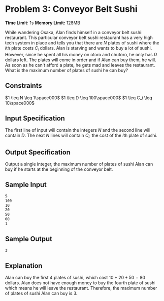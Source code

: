 # Problem 3: Conveyor Belt Sushi

**Time Limit:** 1s
**Memory Limit:** 128MB

While wandering Osaka, Alan finds himself in a conveyor belt sushi restaurant. This particular conveyor belt sushi restaurant has a very high tech system in place and tells you that there are $N$ plates of sushi where the $i$th plate costs $C_i$ dollars. Alan is starving and wants to buy a lot of sushi. However, since he spent all his money on otoro and chutoro, he only has $D$ dollars left. The plates will come in order and if Alan can buy them, he will. As soon as he can't afford a plate, he gets mad and leaves the restaurant. What is the maximum number of plates of sushi he can buy?

## Constraints

$1 \leq N \leq 1\space000$
$1 \leq D \leq 100\space000$
$1 \leq C_i \leq 10\space000$

## Input Specification

The first line of input will contain the integers $N$ and the second line will contain $D$. The next $N$ lines will contain $C_i$, the cost of the $i$th plate of sushi.

## Output Specification

Output a single integer, the maximum number of plates of sushi Alan can buy if he starts at the beginning of the conveyor belt.

## Sample Input

```txt
5
100
10
20
50
60
1
```

## Sample Output

```txt
3
```

## Explanation

Alan can buy the first 4 plates of sushi, which cost $10 + 20 + 50 = 80$ dollars. Alan does not have enough money to buy the fourth plate of sushi which means he will leave the restaurant. Therefore, the maximum number of plates of sushi Alan can buy is 3.
